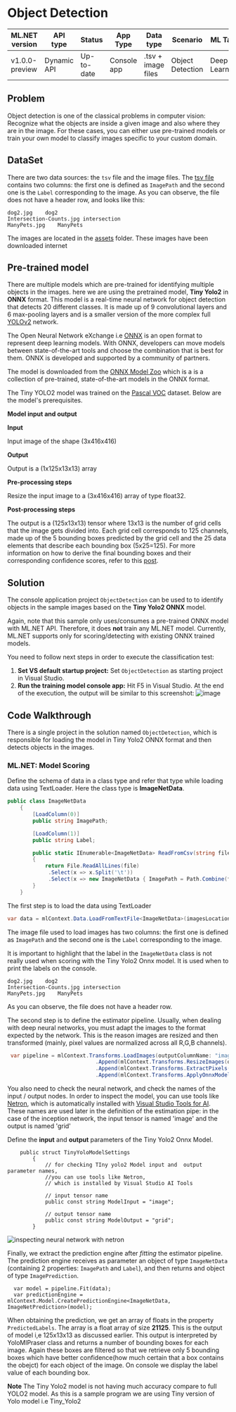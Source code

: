 # Object Detection

| ML.NET version | API type          | Status                        | App Type    | Data type | Scenario            | ML Task                   | Algorithms                  |
|----------------|-------------------|-------------------------------|-------------|-----------|---------------------|---------------------------|-----------------------------|
| v1.0.0-preview           | Dynamic API | Up-to-date | Console app | .tsv + image files | Object Detection | Deep Learning  | Tiny Yolo2 ONNX model |

## Problem 
Object detection is one of the classical problems in computer vision: Recognize what the objects are inside a given image and also where they are in the image. For these cases, you can either use pre-trained models or train your own model to classify images specific to your custom domain. 

 
## DataSet
There are two data sources: the `tsv` file and the image files.  The [tsv file](./ObjectDetectionConsoleApp/assets/images/tags.tsv) contains two columns: the first one is defined as `ImagePath` and the second one is the `Label` corresponding to the image. As you can observe, the file does not have a header row, and looks like this:
```tsv
dog2.jpg	dog2
Intersection-Counts.jpg	intersection
ManyPets.jpg	ManyPets
```
The images are located in the [assets](./ObjectDetectionConsoleApp/assets/images) folder. These images have been downloaded internet 

## Pre-trained model
There are multiple models which are pre-trained for identifying multiple objects in the images. here we are using the pretrained model, **Tiny Yolo2** in  **ONNX** format. This model is a real-time neural network for object detection that detects 20 different classes. It is made up of 9 convolutional layers and 6 max-pooling layers and is a smaller version of the more complex full [YOLOv2](https://pjreddie.com/darknet/yolov2/) network.

The Open Neural Network eXchange i.e [ONNX](http://onnx.ai/) is an open format to represent deep learning models. With ONNX, developers can move models between state-of-the-art tools and choose the combination that is best for them. ONNX is developed and supported by a community of partners.

The model is downloaded from the [ONNX Model Zoo](https://github.com/onnx/models/tree/master/tiny_yolov2) which is a is a collection of pre-trained, state-of-the-art models in the ONNX format.

The Tiny YOLO2 model was trained on the [Pascal VOC](http://host.robots.ox.ac.uk/pascal/VOC/) dataset. Below are the model's prerequisites. 

**Model input and output**

**Input**

Input image of the shape (3x416x416)  

**Output**

Output is a (1x125x13x13) array   

**Pre-processing steps**

Resize the input image to a (3x416x416) array of type float32.

**Post-processing steps**

The output is a (125x13x13) tensor where 13x13 is the number of grid cells that the image gets divided into. Each grid cell corresponds to 125 channels, made up of the 5 bounding boxes predicted by the grid cell and the 25 data elements that describe each bounding box (5x25=125). For more information on how to derive the final bounding boxes and their corresponding confidence scores, refer to this [post](http://machinethink.net/blog/object-detection-with-yolo/).


##  Solution
The console application project `ObjectDetection` can be used to to identify objects in the sample images based on the **Tiny Yolo2 ONNX** model. 

Again, note that this sample only uses/consumes a pre-trained ONNX model with ML.NET API. Therefore, it does **not** train any ML.NET model. Currently, ML.NET supports only for scoring/detecting with existing ONNX trained models. 

You need to follow next steps in order to execute the classification test:

1) **Set VS default startup project:** Set `ObjectDetection` as starting project in Visual Studio.
2)  **Run the training model console app:** Hit F5 in Visual Studio. At the end of the execution, the output will be similar to this screenshot:
![image](./docs/Output/Console_output.png)


##  Code Walkthrough
There is a single project in the solution named `ObjectDetection`, which is responsible for loading the model in Tiny Yolo2 ONNX format and then detects objects in the images.

### ML.NET: Model Scoring

Define the schema of data in a class type and refer that type while loading data using TextLoader. Here the class type is **ImageNetData**. 

```csharp
public class ImageNetData
    {
        [LoadColumn(0)]
        public string ImagePath;

        [LoadColumn(1)]
        public string Label;

        public static IEnumerable<ImageNetData> ReadFromCsv(string file, string folder)
        {
            return File.ReadAllLines(file)
             .Select(x => x.Split('\t'))
             .Select(x => new ImageNetData { ImagePath = Path.Combine(folder, x[0]), Label = x[1] } );
        }
    }
```


The first step is to load the data using TextLoader

```csharp
var data = mlContext.Data.LoadFromTextFile<ImageNetData>(imagesLocation, hasHeader: true);
```

The image file used to load images has two columns: the first one is defined as `ImagePath` and the second one is the `Label` corresponding to the image. 

It is important to highlight that the label in the `ImageNetData` class is not really used when scoring with the Tiny Yolo2 Onnx model. It is used when to print the labels on the console. 

```csv
dog2.jpg	dog2
Intersection-Counts.jpg	intersection
ManyPets.jpg	ManyPets
```
As you can observe, the file does not have a header row.

The second step is to define the estimator pipeline. Usually, when dealing with deep neural networks, you must adapt the images to the format expected by the network. This is the reason images are resized and then transformed (mainly, pixel values are normalized across all R,G,B channels).

```csharp
 var pipeline = mlContext.Transforms.LoadImages(outputColumnName: "image", imageFolder: imagesFolder, inputColumnName: nameof(ImageNetData.ImagePath))
                            .Append(mlContext.Transforms.ResizeImages(outputColumnName: "image", imageWidth: ImageNetSettings.imageWidth, imageHeight: ImageNetSettings.imageHeight, inputColumnName: "image"))
                            .Append(mlContext.Transforms.ExtractPixels(outputColumnName: "image"))
                            .Append(mlContext.Transforms.ApplyOnnxModel(modelFile: modelLocation, outputColumnNames: new[] { TinyYoloModelSettings.ModelOutput }, inputColumnNames: new[] { TinyYoloModelSettings.ModelInput }));


```
You also need to check the neural network, and check the names of the input / output nodes. In order to inspect the model, you can use tools like [Netron](https://github.com/lutzroeder/netron), which is automatically installed with [Visual Studio Tools for AI](https://visualstudio.microsoft.com/downloads/ai-tools-vs/). 
These names are used later in the definition of the estimation pipe: in the case of the inception network, the input tensor is named 'image' and the output is named 'grid'

Define the **input** and **output** parameters of the Tiny Yolo2 Onnx Model.

```
    public struct TinyYoloModelSettings
        {
            // for checking TIny yolo2 Model input and  output  parameter names,
            //you can use tools like Netron, 
            // which is installed by Visual Studio AI Tools

            // input tensor name
            public const string ModelInput = "image";

            // output tensor name
            public const string ModelOutput = "grid";
        }
```

![inspecting neural network with netron](./docs/Netron/netron.PNG)

Finally, we extract the prediction engine after *fitting* the estimator pipeline. The prediction engine receives as parameter an object of type `ImageNetData` (containing 2 properties: `ImagePath` and `Label`), and then returns and object of type `ImagePrediction`.  

```
  var model = pipeline.Fit(data);
  var predictionEngine = mlContext.Model.CreatePredictionEngine<ImageNetData, ImageNetPrediction>(model);
```
When obtaining the prediction, we get an array of floats in the property `PredictedLabels`. The array is a float array of size **21125**. This is the output of model i,e 125x13x13 as discussed earlier. This output is interpreted by YoloMlPraser class and returns a number of bounding boxes for each image. Again these boxes are filtered so that we retrieve only 5 bounding boxes which have better confidence(how much certain that a box contains the obejct) for each object of the image. On console we display the label value of each bounding box.

**Note** The Tiny Yolo2 model is not having much accuracy compare to full YOLO2 model. As this is a sample program we are using Tiny version of Yolo model i.e Tiny_Yolo2


